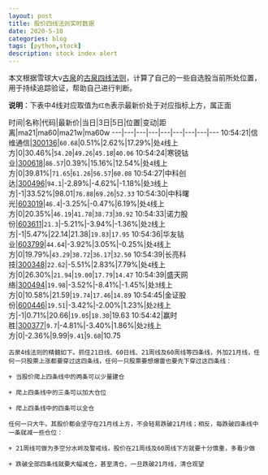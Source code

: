 ```yaml
---
layout: post
title: 股价四线法则实时数据
date: 2020-5-10
categories: blog
tags: [python,stock]
description: stock index alert
---
```



本文根据雪球大v[古泉](https://xueqiu.com/u/7148646888)的[古泉四线法则](https://xueqiu.com/7148646888/130498192)，计算了自己的一些自选股当前所处位置，用于持续追踪验证，帮助自己进行判断。

**说明**：下表中4线对应取值为`红色`表示最新价处于对应指标上方，属正面

时间|名称|代码|最新价|当日|3日|5日|位置|变动|距离|ma21|ma60|ma21w|ma60w
---|---|---|---|---|---|---|---|---
10:54:21|信维通信|[300136](https://xueqiu.com/S/SZ300136)|`60.68`|0.51%|2.62%|17.29%|处`4`线上方|0|30.46%|`54.20`|`49.26`|`45.18`|`40.06`
10:54:24|寒锐钴业|[300618](https://xueqiu.com/S/SZ300618)|`86.57`|0.39%|15.16%|12.54%|处`4`线上方|0|39.81%|`71.65`|`61.26`|`56.57`|`60.08`
10:54:27|中科创达|[300496](https://xueqiu.com/S/SZ300496)|`94.1`|-2.89%|-4.62%|-1.18%|处`3`线上方|-1|33.52%|98.01|`76.88`|`69.26`|`52.33`
10:54:30|中科曙光|[603019](https://xueqiu.com/S/SH603019)|`46.4`|-3.25%|-0.47%|6.19%|处`4`线上方|0|20.35%|`46.19`|`41.78`|`38.73`|`30.92`
10:54:33|诺力股份|[603611](https://xueqiu.com/S/SH603611)|`21.3`|-5.21%|-3.94%|-1.36%|处`2`线上方|-1|5.47%|22.14|21.38|`19.83`|`17.95`
10:54:36|华友钴业|[603799](https://xueqiu.com/S/SH603799)|`44.64`|-3.92%|3.05%|-0.25%|处`4`线上方|0|19.79%|`43.29`|`38.72`|`36.17`|`32.50`
10:54:39|长亮科技|[300348](https://xueqiu.com/S/SZ300348)|`22.62`|-5.51%|2.83%|7.79%|处`4`线上方|0|26.30%|`21.94`|`19.00`|`17.79`|`14.47`
10:54:39|盛天网络|[300494](https://xueqiu.com/S/SZ300494)|`19.98`|-3.52%|-8.41%|-1.45%|处`3`线上方|0|10.58%|21.59|`19.74`|`17.46`|`14.89`
10:54:45|金证股份|[600446](https://xueqiu.com/S/SH600446)|`19.51`|-3.42%|-2.00%|1.23%|处`2`线上方|-1|0.71%|20.66|`19.05`|`18.30`|19.63
10:54:42|赢时胜|[300377](https://xueqiu.com/S/SZ300377)|`9.7`|-4.81%|-3.40%|1.86%|处`2`线上方|0|-2.36%|9.99|`9.41`|`9.68`|10.75

```
古泉4线法则的精髓如下。抓住21日线、60日线、21周线及60周线等四条线，外加21月线，任何一只股票上涨都要穿过这四条线，任何一只股票要想爆雷也要先下穿过这四条线：

+ 当股价爬上四条线中的两条可以少量建仓

+ 爬上四条线中的三条可以加大仓位

+ 爬上四条线中的四条可以全仓

任何一只大牛，其股价都会坚守在21月线上方，不会轻易跌破21月线；相反，每跌破四条线中一条就减一些仓位：

+ 21周线可做为多空分水岭及警戒线，股价在21周线及60周线下方就要十分慎重，多看少做

+ 跌破全部四条线就要大幅减仓，甚至清仓，一旦跌破21月线，清仓观望
```